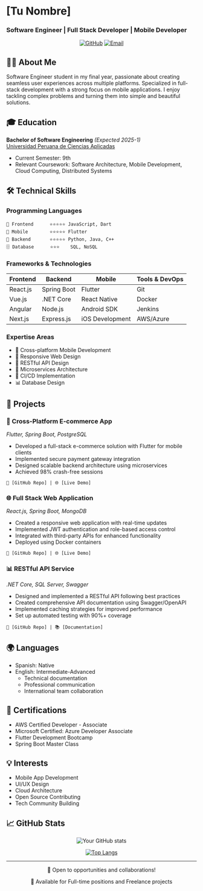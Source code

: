 # [Tu Nombre] 
### Software Engineer | Full Stack Developer | Mobile Developer

<div align="center">

[![GitHub](https://img.shields.io/badge/-GitHub-181717?style=flat-square&logo=github)](https://github.com/Cris200399)
[![Email](https://img.shields.io/badge/-Email-005FF9?style=flat-square&logo=mail.ru&logoColor=white)](mailto:cristopher_jra@outlook.com)

</div>

## 👨‍💻 About Me

Software Engineer student in my final year, passionate about creating seamless user experiences across multiple platforms. Specialized in full-stack development with a strong focus on mobile applications. I enjoy tackling complex problems and turning them into simple and beautiful solutions.

## 🎓 Education

**Bachelor of Software Engineering** *(Expected 2025-1)*  
[Universidad Peruana de Ciencias Aplicadas](https://www.upc.edu.pe/)
- Current Semester: 9th
- Relevant Coursework: Software Architecture, Mobile Development, Cloud Computing, Distributed Systems

## 🛠️ Technical Skills

### Programming Languages
```
📝 Frontend      ⭐️⭐️⭐️⭐️⭐️ JavaScript, Dart
📱 Mobile        ⭐️⭐️⭐️⭐️⭐️ Flutter
🔧 Backend       ⭐️⭐️⭐️⭐️⭐️ Python, Java, C++
🗄️ Database      ⭐️⭐️⭐    SQL, NoSQL
```

### Frameworks & Technologies

<div align="center">

| Frontend | Backend | Mobile | Tools & DevOps |
|----------|---------|---------|----------------|
| React.js | Spring Boot | Flutter | Git |
| Vue.js | .NET Core | React Native | Docker |
| Angular | Node.js | Android SDK | Jenkins |
| Next.js | Express.js | iOS Development | AWS/Azure |

</div>

### Expertise Areas
- 📱 Cross-platform Mobile Development
- 🎨 Responsive Web Design
- 🔧 RESTful API Design
- 📐 Microservices Architecture
- 🔄 CI/CD Implementation
- 📊 Database Design

## 💼 Projects

### 📱 Cross-Platform E-commerce App
*Flutter, Spring Boot, PostgreSQL*
- Developed a full-stack e-commerce solution with Flutter for mobile clients
- Implemented secure payment gateway integration
- Designed scalable backend architecture using microservices
- Achieved 98% crash-free sessions
```
🔗 [GitHub Repo] | 🌐 [Live Demo]
```

### 🌐 Full Stack Web Application
*React.js, Spring Boot, MongoDB*
- Created a responsive web application with real-time updates
- Implemented JWT authentication and role-based access control
- Integrated with third-party APIs for enhanced functionality
- Deployed using Docker containers
```
🔗 [GitHub Repo] | 🌐 [Live Demo]
```

### 📊 RESTful API Service
*.NET Core, SQL Server, Swagger*
- Designed and implemented a RESTful API following best practices
- Created comprehensive API documentation using Swagger/OpenAPI
- Implemented caching strategies for improved performance
- Set up automated testing with 90%+ coverage
```
🔗 [GitHub Repo] | 📚 [Documentation]
```

## 🌍 Languages

- Spanish: Native
- English: Intermediate-Advanced
  - Technical documentation
  - Professional communication
  - International team collaboration

## 📜 Certifications

- AWS Certified Developer - Associate
- Microsoft Certified: Azure Developer Associate
- Flutter Development Bootcamp
- Spring Boot Master Class

## 💡 Interests

- Mobile App Development
- UI/UX Design
- Cloud Architecture
- Open Source Contributing
- Tech Community Building

## 📈 GitHub Stats

<div align="center">

![Your GitHub stats](https://github-readme-stats.vercel.app/api?username=your-username&show_icons=true&theme=radical)

[![Top Langs](https://github-readme-stats.vercel.app/api/top-langs/?username=your-username&layout=compact&theme=radical)](https://github.com/your-username)

</div>

---
<div align="center">
    <p>🚀 Open to opportunities and collaborations!</p>
    <p>💼 Available for Full-time positions and Freelance projects</p>
</div>
